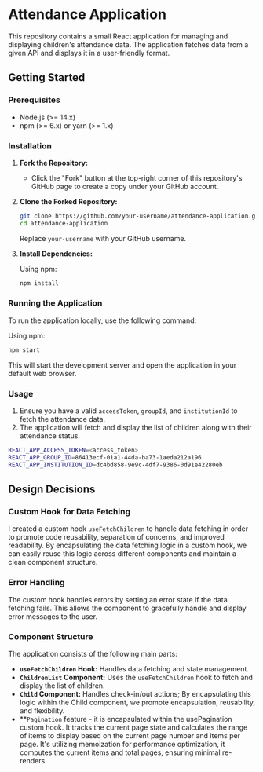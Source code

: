 # Attendance Application

This repository contains a small React application for managing and displaying children's attendance data. The application fetches data from a given API and displays it in a user-friendly format.

## Getting Started

### Prerequisites

- Node.js (>= 14.x)
- npm (>= 6.x) or yarn (>= 1.x)

### Installation

1. **Fork the Repository:**

   - Click the "Fork" button at the top-right corner of this repository's GitHub page to create a copy under your GitHub account.

2. **Clone the Forked Repository:**

   ```bash
   git clone https://github.com/your-username/attendance-application.git
   cd attendance-application
   ```

   Replace `your-username` with your GitHub username.

3. **Install Dependencies:**

   Using npm:

   ```bash
   npm install
   ```

### Running the Application

To run the application locally, use the following command:

Using npm:

```bash
npm start
```

This will start the development server and open the application in your default web browser.

### Usage

1. Ensure you have a valid `accessToken`, `groupId`, and `institutionId` to fetch the attendance data.
2. The application will fetch and display the list of children along with their attendance status.

```bash
REACT_APP_ACCESS_TOKEN=<access_token>
REACT_APP_GROUP_ID=86413ecf-01a1-44da-ba73-1aeda212a196
REACT_APP_INSTITUTION_ID=dc4bd858-9e9c-4df7-9386-0d91e42280eb
```

## Design Decisions

### Custom Hook for Data Fetching

I created a custom hook `useFetchChildren` to handle data fetching in order to promote code reusability, separation of concerns, and improved readability. By encapsulating the data fetching logic in a custom hook, we can easily reuse this logic across different components and maintain a clean component structure.

### Error Handling

The custom hook handles errors by setting an error state if the data fetching fails. This allows the component to gracefully handle and display error messages to the user.

### Component Structure

The application consists of the following main parts:

- **`useFetchChildren` Hook:** Handles data fetching and state management.
- **`ChildrenList` Component:** Uses the `useFetchChildren` hook to fetch and display the list of children.
- **`Child` Component:** Handles check-in/out actions; By encapsulating this logic within the Child component, we promote encapsulation, reusability, and flexibility.
- **`Pagination` feature - it is encapsulated within the usePagination custom hook. It tracks the current page state and calculates the range of items to display based on the current page number and items per page. It's utilizing memoization for performance optimization, it computes the current items and total pages, ensuring minimal re-renders.
